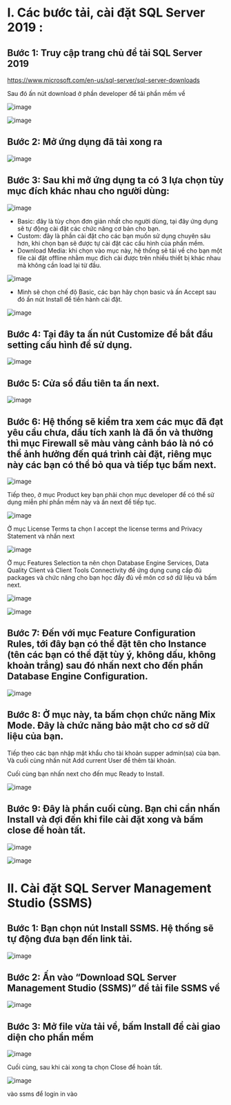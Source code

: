 # I. Các bước tải, cài đặt SQL Server 2019 :
## Bước 1: Truy cập trang chủ để tải SQL Server 2019
https://www.microsoft.com/en-us/sql-server/sql-server-downloads

Sau đó ấn nút download ở phần developer để tải phần mềm về

![image](https://user-images.githubusercontent.com/110179869/191442245-55c906c4-b0f7-43f7-b96d-5d38417ef8fe.png)

![image](https://user-images.githubusercontent.com/110179869/191442462-6f3a1cdb-4c3f-4e52-a12b-12a4bee8cbc9.png)

## Bước 2: Mở ứng dụng đã tải xong ra
![image](https://user-images.githubusercontent.com/110179869/191442671-c5830c68-1fab-4895-bb47-dde52751067a.png)

## Bước 3: Sau khi mở ứng dụng ta có 3 lựa chọn tùy mục đích khác nhau cho người dùng:
![image](https://user-images.githubusercontent.com/110179869/191442988-ab05930f-db4d-460b-aae4-270d223d3547.png)

- Basic: đây là tùy chọn đơn giản nhất cho người dùng, tại đây ứng dụng sẽ tự động cài đặt các chức năng cơ bản cho bạn.
- Custom: đây là phần cài đặt cho các bạn muốn sử dụng chuyên sâu hơn, khi chọn bạn sẽ được tự cài đặt các cấu hình của phần mềm.
- Download Media: khi chọn vào mục này, hệ thống sẽ tải về cho bạn một file cài đặt offline nhằm mục đích cài được trên nhiều thiết bị khác nhau mà không cần load lại từ đầu.

![image](https://user-images.githubusercontent.com/110179869/191443388-976edd5a-d1e6-4334-b9f4-7958e6769e32.png)

- Mình sẽ chọn chế độ Basic, các bạn hãy chọn basic và ấn Accept sau đó ấn nút Install để tiến hành cài đặt.

![image](https://user-images.githubusercontent.com/110179869/191443737-53ea65e4-6595-4484-91c0-f6166227d834.png)

## Bước 4: Tại đây ta ấn nút Customize để bắt đầu setting cấu hình để sử dụng.

![image](https://user-images.githubusercontent.com/110179869/191445541-b73a3291-90a0-48c2-b412-822856c185df.png)

## Bước 5: Cửa sổ đầu tiên ta ấn next.

![image](https://user-images.githubusercontent.com/110179869/191445935-3c6228f6-0505-409e-aea2-0d65451229d7.png)

## Bước 6: Hệ thống sẽ kiểm tra xem các mục đã đạt yêu cầu chưa, dấu tích xanh là đã ổn và thường thì mục Firewall sẽ màu vàng cảnh báo là nó có thể ảnh hưởng đến quá trình cài đặt, riêng mục này các bạn có thể bỏ qua và tiếp tục bấm next.

![image](https://user-images.githubusercontent.com/110179869/191446214-9d117dea-64eb-467e-a0c5-700f8c126036.png)

Tiếp theo, ở mục Product key bạn phải chọn mục developer để có thể sử dụng miễn phí phần mềm này và ấn next để tiếp tục.

![image](https://user-images.githubusercontent.com/110179869/191446735-f93c54d1-d44b-443b-bb87-132e9329d5ef.png)

Ở mục License Terms ta chọn I accept the license terms and Privacy Statement và nhấn next

![image](https://user-images.githubusercontent.com/110179869/191447474-8321582b-de8e-4410-b007-39ac355554da.png)

Ở mục Features Selection ta nên chọn Database Engine Services, Data Quality Client và Client Tools Connectivity để ứng dụng cung cấp đủ packages và chức năng cho bạn học đầy đủ về môn cơ sở dữ liệu và bấm next.

![image](https://user-images.githubusercontent.com/110179869/191447863-666542be-dc9b-4d5d-ad97-e415e082dcad.png)

![image](https://user-images.githubusercontent.com/110179869/191448277-18598f06-dbc4-47a6-a73d-d6531ba5d222.png)

## Bước 7: Đến với mục Feature Configuration Rules, tới đây bạn có thể đặt tên cho Instance (tên các bạn có thể đặt tùy ý, không dấu, không khoản trắng) sau đó nhấn next cho đến phần Database Engine Configuration.

![image](https://user-images.githubusercontent.com/110179869/191448514-975b8b82-78f3-408c-a409-74e4278d0a99.png)

## Bước 8: Ở mục này, ta bấm chọn chức năng Mix Mode. Đây là chức năng bảo mật cho cơ sở dữ liệu của bạn.
Tiếp theo các bạn nhập mật khẩu cho tài khoản supper admin(sa) của bạn. Và cuối cùng nhấn nút Add current User để thêm tài khoản.

Cuối cùng bạn nhấn next cho đến mục Ready to Install.

![image](https://user-images.githubusercontent.com/110179869/191448977-4f3e8486-6bc0-477c-a57e-79e0f23750fa.png)

## Bước 9: Đây là phần cuối cùng. Bạn chỉ cần nhấn Install và đợi đến khi file cài đặt xong và bấm close để hoàn tất.

![image](https://user-images.githubusercontent.com/110179869/191449111-4822ee5c-05a6-4201-8a2a-c94995d72880.png)

![image](https://user-images.githubusercontent.com/110179869/191449614-2abb8e88-257a-45e3-93b9-57a57eba3adc.png)

# II. Cài đặt SQL Server Management Studio (SSMS)
## Bước 1: Bạn chọn nút Install SSMS. Hệ thống sẽ tự động đưa bạn đến link tải.

![image](https://user-images.githubusercontent.com/110179869/191449664-3f737a74-c9cf-4864-9990-8699355f0609.png)

## Bước 2: Ấn vào “Download SQL Server Management Studio (SSMS)” để tải file SSMS về

![image](https://user-images.githubusercontent.com/110179869/191449903-9065c22f-bf63-4ac6-a41b-b2da259c9bf9.png)

## Bước 3: Mở file vừa tải về, bấm Install để cài giao diện cho phần mềm

![image](https://user-images.githubusercontent.com/110179869/191450377-6d0f3dcb-0c79-44b5-8095-e00ca70e6fd7.png)

Cuối cùng, sau khi cài xong ta chọn Close để hoàn tất.

![image](https://user-images.githubusercontent.com/110179869/191451613-38a012df-b5de-4a67-9d9c-4129da71ef24.png)

vào ssms để login in vào




